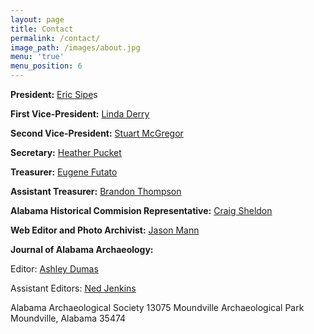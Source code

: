 ```yaml
---
layout: page
title: Contact
permalink: /contact/
image_path: /images/about.jpg
menu: 'true'
menu_position: 6
---
```



**President:** [Eric Sipe](mailto:sipes.eric@gmail.com)s

**First Vice-President:** [Linda Derry](mailto:cahawba@bellsouth.net)

**Second Vice-President:** [Stuart McGregor](mailto:smcgregor@gsa.state.al.us)

**Secretary:** [Heather Pucket](mailto:heather.r.puckett@gmail.com)

**Treasurer:** [Eugene Futato](mailto:efutato@bama.ua.edu)

**Assistant Treasurer:** [Brandon Thompson](mailto:branthompson@hotmail.com)

**Alabama Historical Commision Representative:** [Craig Sheldon](mailto:csheldon@mail.aum.edu)

**Web Editor and Photo Archivist:** [Jason Mann](mailto:jmann@troy.edu)

**Journal of Alabama Archaeology:**

Editor: [Ashley Dumas](mailto:ashleydumas@usa.net)

Assistant Editors: [Ned Jenkins](mailto:toulous1@bellsouth.net)

Alabama Archaeological Society 13075 Moundville Archaeological Park Moundville, Alabama 35474